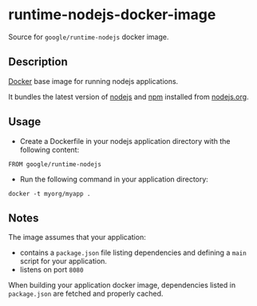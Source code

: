 runtime-nodejs-docker-image
===========================

Source for `google/runtime-nodejs` docker image.

## Description

[Docker](https://docker.io) base image for running nodejs applications.

It bundles the latest version of [nodejs](https://nodejs.org) and [npm](https://npmjs.org) installed from [nodejs.org](http://nodejs.org/download/).

## Usage

- Create a Dockerfile in your nodejs application directory with the following content:
```
FROM google/runtime-nodejs
```
- Run the following command in your application directory:
```
docker -t myorg/myapp .
```

## Notes

The image assumes that your application:
- contains a `package.json` file listing dependencies and defining a `main` script for your application.
- listens on port `8080`

When building your application docker image, dependencies listed in `package.json` are fetched and properly cached.
